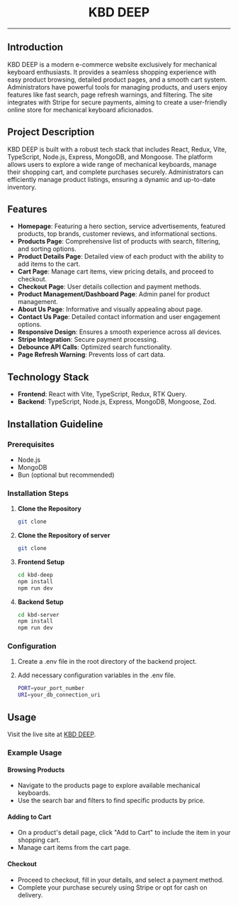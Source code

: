 <div align="center">
  <h1>KBD DEEP</h1>
</div>

---

## Introduction

KBD DEEP is a modern e-commerce website exclusively for mechanical keyboard enthusiasts. It provides a seamless shopping experience with easy product browsing, detailed product pages, and a smooth cart system. Administrators have powerful tools for managing products, and users enjoy features like fast search, page refresh warnings, and filtering. The site integrates with Stripe for secure payments, aiming to create a user-friendly online store for mechanical keyboard aficionados.

## Project Description

KBD DEEP is built with a robust tech stack that includes React, Redux, Vite, TypeScript, Node.js, Express, MongoDB, and Mongoose. The platform allows users to explore a wide range of mechanical keyboards, manage their shopping cart, and complete purchases securely. Administrators can efficiently manage product listings, ensuring a dynamic and up-to-date inventory.

## Features

- **Homepage**: Featuring a hero section, service advertisements, featured products, top brands, customer reviews, and informational sections.
- **Products Page**: Comprehensive list of products with search, filtering, and sorting options.
- **Product Details Page**: Detailed view of each product with the ability to add items to the cart.
- **Cart Page**: Manage cart items, view pricing details, and proceed to checkout.
- **Checkout Page**: User details collection and payment methods.
- **Product Management/Dashboard Page**: Admin panel for product management.
- **About Us Page**: Informative and visually appealing about page.
- **Contact Us Page**: Detailed contact information and user engagement options.
- **Responsive Design**: Ensures a smooth experience across all devices.
- **Stripe Integration**: Secure payment processing.
- **Debounce API Calls**: Optimized search functionality.
- **Page Refresh Warning**: Prevents loss of cart data.

## Technology Stack

- **Frontend**: React with Vite, TypeScript, Redux, RTK Query.
- **Backend**: TypeScript, Node.js, Express, MongoDB, Mongoose, Zod.

## Installation Guideline

### Prerequisites

- Node.js
- MongoDB
- Bun (optional but recommended)

### Installation Steps

1. **Clone the Repository**
   ```bash
   git clone 
   ```
1. **Clone the Repository of server**
   ```bash
   git clone 
   ```
1. **Frontend Setup**

   ```bash
   cd kbd-deep
   npm install
   npm run dev
   ```

1. **Backend Setup**

   ```bash
   cd kbd-server
   npm install
   npm run dev

   ```

### Configuration

1. Create a .env file in the root directory of the backend project.
1. Add necessary configuration variables in the .env file.

   ```bash
   PORT=your_port_number
   URI=your_db_connection_uri
   ```

## Usage

Visit the live site at [KBD DEEP]().

### Example Usage

#### Browsing Products

- Navigate to the products page to explore available mechanical keyboards.
- Use the search bar and filters to find specific products by price.

#### Adding to Cart

- On a product's detail page, click "Add to Cart" to include the item in your shopping cart.
- Manage cart items from the cart page.

#### Checkout

- Proceed to checkout, fill in your details, and select a payment method.
- Complete your purchase securely using Stripe or opt for cash on delivery.

